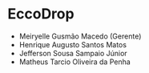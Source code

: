 # EccoDrop
- Meiryelle Gusmão Macedo (Gerente)
- Henrique Augusto Santos Matos
- Jefferson Sousa Sampaio Júnior
- Matheus Tarcio Oliveira da Penha

